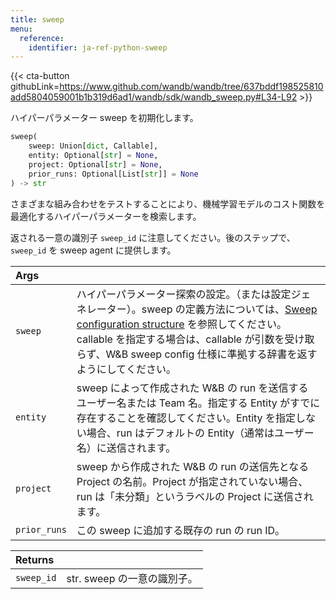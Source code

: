 ```yaml
---
title: sweep
menu:
  reference:
    identifier: ja-ref-python-sweep
---
```


{{< cta-button githubLink=https://www.github.com/wandb/wandb/tree/637bddf198525810add5804059001b1b319d6ad1/wandb/sdk/wandb_sweep.py#L34-L92 >}}

ハイパーパラメーター sweep を初期化します。

```python
sweep(
    sweep: Union[dict, Callable],
    entity: Optional[str] = None,
    project: Optional[str] = None,
    prior_runs: Optional[List[str]] = None
) -> str
```

さまざまな組み合わせをテストすることにより、機械学習モデルのコスト関数を最適化するハイパーパラメーターを検索します。

返される一意の識別子 `sweep_id` に注意してください。後のステップで、`sweep_id` を sweep agent に提供します。

| Args |  |
| :--- | :--- |
| `sweep` | ハイパーパラメーター探索の設定。（または設定ジェネレーター）。sweep の定義方法については、[Sweep configuration structure](https://docs.wandb.ai/guides/sweeps/define-sweep-configuration) を参照してください。callable を指定する場合は、callable が引数を受け取らず、W&B sweep config 仕様に準拠する辞書を返すようにしてください。 |
| `entity` | sweep によって作成された W&B の run を送信する ユーザー名または Team 名。指定する Entity がすでに存在することを確認してください。Entity を指定しない場合、run はデフォルトの Entity（通常はユーザー名）に送信されます。 |
| `project` | sweep から作成された W&B の run の送信先となる Project の名前。Project が指定されていない場合、run は「未分類」というラベルの Project に送信されます。 |
| `prior_runs` | この sweep に追加する既存の run の run ID。 |

| Returns |  |
| :--- | :--- |
| `sweep_id` | str. sweep の一意の識別子。 |
